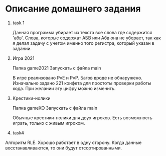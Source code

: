 # Описание домашнего задания

1. task 1

    Данная программа убирает из текста все слова где содержится 'абв'.
    Слова, которые содержат АБВ или Абв она не уберает, так как я делал задачу с учетом именно того регистра, который указан в задании. 

2. Игра 2021 

    Папка game2021
    Запускать с файла main

    В игре реализовано PvE и PvP. Багов вроде не обнаружено. Изначально задано 221 конфета для простоты проверки работы кода. При желании эту цифру можно изменить.

3. Крестики-нолики

    Папка gameXO
    Запускать с файла main

    Обычные крестики-нолики для двух игроков. Есть возможность играть, только с живым игроком. 

4. task4

Алгоритм RLE. Хорошо работает в одну сторону. Когда данные восстанавливаются, то они будут отсортированными.